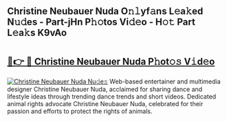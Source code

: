 ## Christine Neubauer Nuda O𝚗𝚕yf𝚊ns L𝚎a𝚔ed N𝚞𝚍es - Part-jHn P𝚑𝚘tos Vi𝚍𝚎o - H𝚘𝚝 Part L𝚎a𝚔s K9vAo

# <h2><a href="http://kf7czp3.oniu.top/?m=Christine+Neubauer+Nuda">🔗👉 🔴 Christine Neubauer Nuda P𝚑ot𝚘𝚜 V𝚒d𝚎o</a></h2>

[![Christine Neubauer Nuda Nu𝚍e𝚜](https://i.imgur.com/0qMVB7G.gif)](http://kf7czp3.oniu.top/?m=Christine+Neubauer+Nuda)
Web-based entertainer and multimedia designer Christine Neubauer Nuda, acclaimed for sharing dance and lifestyle ideas through trending dance trends and short videos. Dedicated animal rights advocate Christine Neubauer Nuda, celebrated for their passion and efforts to protect the rights of animals.  

